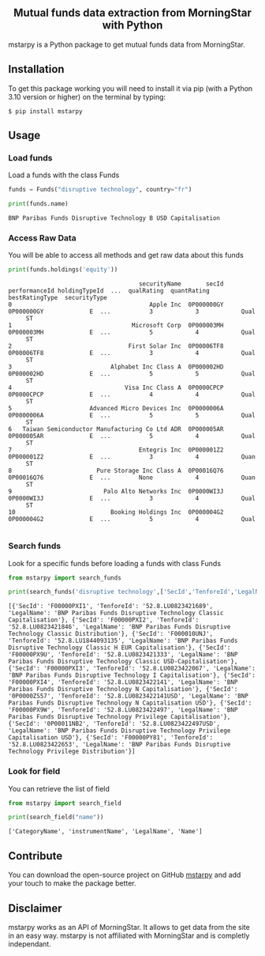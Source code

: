 <h2 align="center">Mutual funds data extraction from MorningStar with Python</h2>

mstarpy is a Python package to get mutual funds data from MorningStar.

##  Installation

To get this package working you will need to install it via pip (with a Python 3.10 version or higher) on the terminal by typing:

``$ pip install mstarpy``

##  Usage

### Load funds

Load a funds with the class Funds

```python
funds = Funds("disruptive technology", country="fr")

print(funds.name)
```

```{r, engine='python', count_lines}       
BNP Paribas Funds Disruptive Technology B USD Capitalisation
```

### Access Raw Data

You will be able to access all methods and get raw data about this funds

```python
print(funds.holdings('equity'))
```

```{r, engine='python', count_lines}       
                                     securityName       secId performanceId holdingTypeId  ...  qualRating  quantRating  bestRatingType  securityType
0                                       Apple Inc  0P000000GY    0P000000GY             E  ...           3            3            Qual       
     ST
1                                  Microsoft Corp  0P000003MH    0P000003MH             E  ...           5            4            Qual       
     ST
2                                 First Solar Inc  0P00006TF8    0P00006TF8             E  ...           3            4            Qual       
     ST
3                            Alphabet Inc Class A  0P000002HD    0P000002HD             E  ...           5            5            Qual       
     ST
4                                Visa Inc Class A  0P0000CPCP    0P0000CPCP             E  ...           4            4            Qual       
     ST
5                      Advanced Micro Devices Inc  0P0000006A    0P0000006A             E  ...           5            5            Qual       
     ST
6   Taiwan Semiconductor Manufacturing Co Ltd ADR  0P000005AR    0P000005AR             E  ...           5            4            Qual       
     ST
7                                    Entegris Inc  0P000001Z2    0P000001Z2             E  ...           3            4            Quan       
     ST
8                        Pure Storage Inc Class A  0P00016Q76    0P00016Q76             E  ...        None            4            Quan       
     ST
9                          Palo Alto Networks Inc  0P0000WI3J    0P0000WI3J             E  ...           3            4            Qual       
     ST
10                           Booking Holdings Inc  0P000004G2    0P000004G2             E  ...           5            4            Qual       
      
```

### Search funds

Look for a specific funds before loading a funds with class Funds

```python
from mstarpy import search_funds

print(search_funds('disruptive technology',['SecId','TenforeId','LegalName'], country="fr", pageSize=10))
```

```{r, engine='python', count_lines}       
[{'SecId': 'F00000PXI1', 'TenforeId': '52.8.LU0823421689', 'LegalName': 'BNP Paribas Funds Disruptive Technology Classic Capitalisation'}, {'SecId': 'F00000PXI2', 'TenforeId': '52.8.LU0823421846', 'LegalName': 'BNP Paribas Funds Disruptive Technology Classic Distribution'}, {'SecId': 'F000010UNJ', 'TenforeId': '52.8.LU1844093135', 'LegalName': 'BNP Paribas Funds Disruptive Technology Classic H EUR Capitalisation'}, {'SecId': 'F00000PX9U', 'TenforeId': '52.8.LU0823421333', 'LegalName': 'BNP Paribas Funds Disruptive Technology Classic USD-Capitalisation'}, {'SecId': 'F00000PXI3', 'TenforeId': '52.8.LU0823422067', 'LegalName': 'BNP Paribas Funds Disruptive Technology I Capitalisation'}, {'SecId': 'F00000PXI4', 'TenforeId': '52.8.LU0823422141', 'LegalName': 'BNP Paribas Funds Disruptive Technology N Capitalisation'}, {'SecId': '0P0000ZS57', 'TenforeId': '52.8.LU0823422141USD', 'LegalName': 'BNP Paribas Funds Disruptive Technology N Capitalisation USD'}, {'SecId': 'F00000PX9W', 'TenforeId': '52.8.LU0823422497', 'LegalName': 'BNP Paribas Funds Disruptive Technology Privilege Capitalisation'}, {'SecId': '0P00011NB2', 'TenforeId': '52.8.LU0823422497USD', 'LegalName': 'BNP Paribas Funds Disruptive Technology Privilege Capitalisation USD'}, {'SecId': 'F00000PY81', 'TenforeId': '52.8.LU0823422653', 'LegalName': 'BNP Paribas Funds Disruptive Technology Privilege Distribution'}]
```

### Look for field

You can retrieve the list of field 

```python
from mstarpy import search_field

print(search_field("name"))

```

```{r, engine='python', count_lines}       
['CategoryName', 'instrumentName', 'LegalName', 'Name']
```

## Contribute

You can download the open-source project on GitHub [mstarpy](https://github.com/Mael-J/mstarpy) and add your touch to make the package better.

## Disclaimer

mstarpy works as an API of MorningStar. It allows to get data from the site in an easy way. mstarpy is not affiliated with MorningStar and is completly independant.


